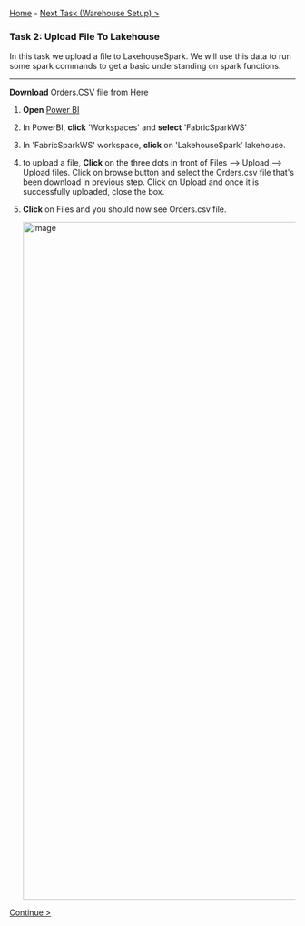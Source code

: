 [Home](README.md) -  [Next Task (Warehouse Setup) >](Task4-Setting-up-the-Warehouse.md)

### Task 2: Upload File To Lakehouse

In this task we upload a file to LakehouseSpark. We will use this data to run some spark commands to get a basic understanding on spark functions.

-----------------------------------------------------------------------------------------


**Download** Orders.CSV file from [Here](Dataset)


1. **Open** [Power BI](https://app.powerbi.com/)

2. In PowerBI, **click** 'Workspaces' and **select** 'FabricSparkWS'

3. In 'FabricSparkWS' workspace, **click** on 'LakehouseSpark' lakehouse.

4. to upload a file,  **Click** on the three dots in front of Files --> Upload --> Upload files. Click on browse button and select the Orders.csv file that's been download in previous step. Click on Upload and once it is successfully uploaded, close the box.
   
6. **Click** on Files and you should now see Orders.csv file.

	<img width="1192" alt="image" src="https://github.com/swmannepalli/Fabric-Spark-Fundamentals/assets/84516667/bfb011f8-d145-4c9d-82a8-baa115e8c18c">



 [Continue >](Task4-Setting-up-the-Warehouse.md)


